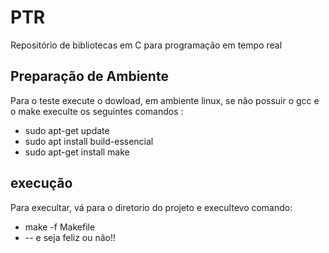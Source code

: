 # PTR
Repositório de bibliotecas em C para programação em tempo real
## Preparação de Ambiente
Para o teste execute o dowload, em ambiente linux, se não possuir o gcc e o make
execulte os seguintes comandos :
 - sudo apt-get update
 - sudo apt install build-essencial
 - sudo apt-get install make
## execução
Para execultar, vá para o diretorio do projeto e execultevo comando:
- make -f Makefile
- -- e seja feliz ou não!!
